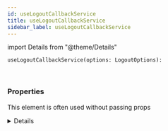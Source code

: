 ```yaml
---
id: useLogoutCallbackService
title: useLogoutCallbackService
sidebar_label: useLogoutCallbackService
---
```


import Details from "@theme/Details"


```tsx
useLogoutCallbackService(options: LogoutOptions): 
```
<br/>



### Properties

This element is often used without passing props

<Details summary={<summary><b>Additional properties for advanced use cases</b></summary>}><div>

| Properties | Type | Description |
| --------- | ---- | ----------- |
| options | [LogoutOptions](/framework-api/interfaces/LogoutOptions.md) |  |


</div></Details>